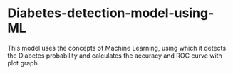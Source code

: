 # Diabetes-detection-model-using-ML
This model uses the concepts of Machine Learning, using which it detects the Diabetes probability and calculates the accuracy and ROC curve with plot graph
